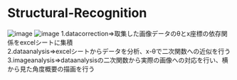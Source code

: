 # Structural-Recognition
![image](https://github.com/user-attachments/assets/09273631-9cda-444f-a3c4-c767d14db6dc)
![image](https://github.com/user-attachments/assets/6996c918-30ef-4c91-8f32-3ec466c25e13)
1.datacorrection⇒取集した画像データのθとx座標の依存関係をexcelシートに集積\
2.dataanalysis⇒excelシートからデータを分析、x-θで二次関数への近似を行う\
3.imageanalysis⇒dataanalysisの二次関数から実際の画像への対応を行い、横から見た角度概要の描画を行う
